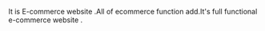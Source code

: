 It is E-commerce website .All of ecommerce function  add.It's full functional  e-commerce website . 